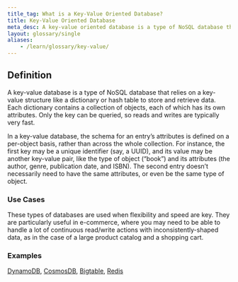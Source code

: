 ```yaml
---
title_tag: What is a Key-Value Oriented Database?
title: Key-Value Oriented Database
meta_desc: A key-value oriented database is a type of NoSQL database that relies on a key-value structure like a dictionary or hash table to store and retrieve data.
layout: glossary/single
aliases:
    - /learn/glossary/key-value/
---
```


## Definition

A key-value database is a type of NoSQL database that relies on a key-value structure like a dictionary or hash table to store and retrieve data. Each dictionary contains a collection of objects, each of which has its own attributes. Only the key can be queried, so reads and writes are typically very fast.

In a key-value database, the schema for an entry’s attributes is defined on a per-object basis, rather than across the whole collection. For instance, the first key may be a unique identifier (say, a UUID), and its value may be another key-value pair, like the type of object (“book”) and its attributes (the author, genre, publication date, and ISBN). The second entry doesn’t necessarily need to have the same attributes, or even be the same type of object.

### Use Cases

These types of databases are used when flexibility and speed are key. They are particularly useful in e-commerce, where you may need to be able to handle a lot of continuous read/write actions with inconsistently-shaped data, as in the case of a large product catalog and a shopping cart.

### Examples

[DynamoDB](https://aws.amazon.com/dynamodb/), [CosmosDB](https://azure.microsoft.com/en-us/services/cosmos-db/), [Bigtable](https://cloud.google.com/bigtable), [Redis](https://redis.io/)
